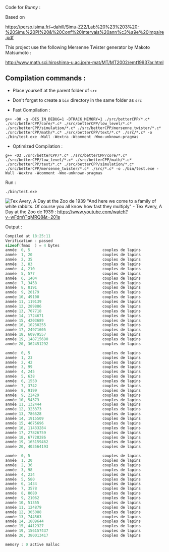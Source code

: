 Code for *Bunny* :

Based on 

https://perso.isima.fr/~dahill/Simu-ZZ2/Lab%20%23%203%20-%20Simu%20PI%20&%20Conf%20Intervals%20ann%c3%a9e%20impaire.pdf

This project use the following Mersenne Twister generator by Makoto Matsumoto :


http://www.math.sci.hiroshima-u.ac.jp/m-mat/MT/MT2002/emt19937ar.html

## Compilation commands :

- Place yourself at the parent folder of `src`
- Don't forget to create a `bin` directory in the same folder as `src`

- Fast Compilation :

```shell
g++ -O0 -g -DIS_IN_DEBUG=1 -DTRACK_MEMORY=1 ./src/betterCPP/*.c* ./src/betterCPP/core/*.c* ./src/betterCPP/low_level/*.c* ./src/betterCPP/simulation/*.c* ./src/betterCPP/mersenne_twister/*.c* ./src/betterCPP/math/*.c* ./src/betterCPP/text/*.c* ./src/*.c* -o ./bin/test.exe -Wall -Wextra -Wcomment -Wno-unknown-pragmas
```

- Optimized Compilation :

```shell
g++ -O3 ./src/betterCPP/*.c* ./src/betterCPP/core/*.c* ./src/betterCPP/low_level/*.c* ./src/betterCPP/math/*.c* ./src/betterCPP/text/*.c* ./src/betterCPP/simulation/*.c* ./src/betterCPP/mersenne_twister/*.c* ./src/*.c* -o ./bin/test.exe -Wall -Wextra -Wcomment -Wno-unknown-pragmas
```



Run :

```shell
./bin/test.exe
```

![Tex Avery, A Day at the Zoo de 1939](https://cdn.discordapp.com/attachments/751057885730963578/1165943546122092594/image.png)
"And here we come to a family of white rabbits. Of course you all know how fast they multiply" - Tex Avery, A Day at the Zoo de 1939 : https://www.youtube.com/watch?v=wFdmY1qMRQ8&t=201s

Output :

```c
Compiled at 18:25:11 
Verification : passed
sizeof(fmax  ) = 4 bytes
année  0, 5                                couples de lapins
année  1, 20                               couples de lapins
année  2, 35                               couples de lapins
année  3, 83                               couples de lapins
année  4, 210                              couples de lapins
année  5, 577                              couples de lapins
année  6, 1404                             couples de lapins
année  7, 3458                             couples de lapins
année  8, 8191                             couples de lapins
année  9, 20179                            couples de lapins
année 10, 49100                            couples de lapins
année 11, 119139                           couples de lapins
année 12, 289886                           couples de lapins
année 13, 707718                           couples de lapins
année 14, 1724671                          couples de lapins
année 15, 4203689                          couples de lapins
année 16, 10230255                         couples de lapins
année 17, 24971605                         couples de lapins
année 18, 60979557                         couples de lapins
année 19, 148715690                        couples de lapins
année 20, 362451292                        couples de lapins

année  0, 5                                couples de lapins
année  1, 23                               couples de lapins
année  2, 42                               couples de lapins
année  3, 99                               couples de lapins
année  4, 245                              couples de lapins
année  5, 638                              couples de lapins
année  6, 1550                             couples de lapins
année  7, 3742                             couples de lapins
année  8, 9199                             couples de lapins
année  9, 22429                            couples de lapins
année 10, 54373                            couples de lapins
année 11, 132444                           couples de lapins
année 12, 323373                           couples de lapins
année 13, 786528                           couples de lapins
année 14, 1915509                          couples de lapins
année 15, 4675696                          couples de lapins
année 16, 11433284                         couples de lapins
année 17, 27826759                         couples de lapins
année 18, 67728286                         couples de lapins
année 19, 165159462                        couples de lapins
année 20, 403564193                        couples de lapins

année  0, 5                                couples de lapins
année  1, 20                               couples de lapins
année  2, 36                               couples de lapins
année  3, 98                               couples de lapins
année  4, 234                              couples de lapins
année  5, 580                              couples de lapins
année  6, 1434                             couples de lapins
année  7, 3578                             couples de lapins
année  8, 8680                             couples de lapins
année  9, 21062                            couples de lapins
année 10, 51355                            couples de lapins
année 11, 124879                           couples de lapins
année 12, 305088                           couples de lapins
année 13, 744563                           couples de lapins
année 14, 1809644                          couples de lapins
année 15, 4412327                          couples de lapins
année 19, 156157437                        couples de lapins
année 20, 380013417                        couples de lapins

memory : 0 active malloc